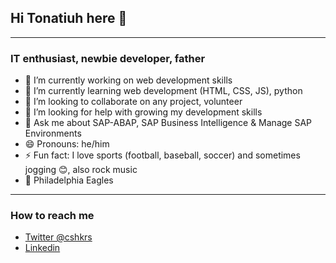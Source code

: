 ## Hi Tonatiuh here 👋
---
### IT enthusiast, newbie developer, father

- 🔭 I’m currently working on web development skills
- 🌱 I’m currently learning web development (HTML, CSS, JS), python
- 👯 I’m looking to collaborate on any project, volunteer
- 🤔 I’m looking for help with growing my development skills
- 💬 Ask me about SAP-ABAP, SAP Business Intelligence & Manage SAP Environments
- 😄 Pronouns: he/him
- ⚡ Fun fact: I love sports (football, baseball, soccer) and sometimes jogging :blush:, also rock music
- :football: Philadelphia Eagles

---
### How to reach me
- [Twitter @cshkrs](https://twitter.com/cshkrs)
- [Linkedin](https://www.linkedin.com/in/t-morales)